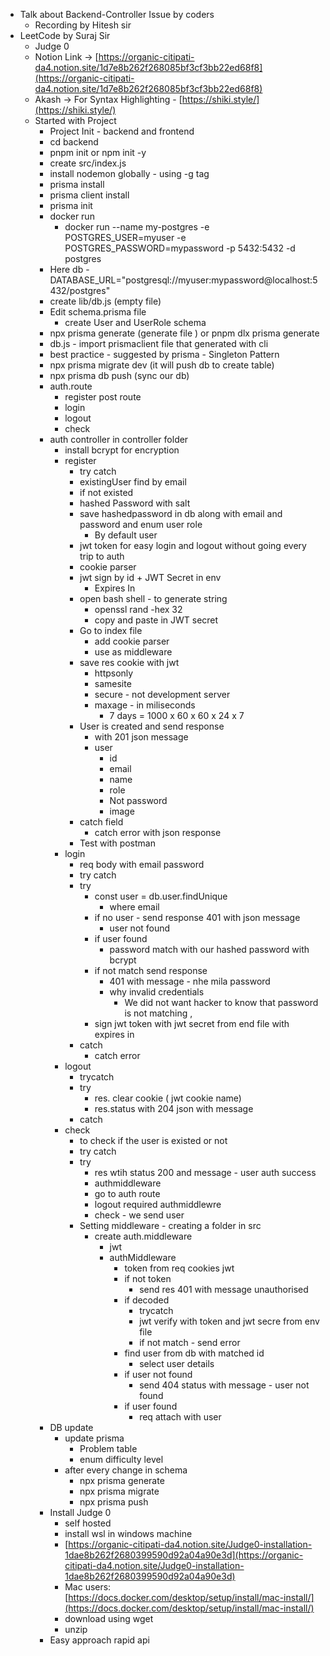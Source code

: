 - Talk about Backend-Controller Issue by coders
	- Recording by Hitesh sir
- LeetCode by Suraj Sir
	- Judge 0 
	- Notion Link -> [https://organic-citipati-da4.notion.site/1d7e8b262f268085bf3cf3bb22ed68f8](https://organic-citipati-da4.notion.site/1d7e8b262f268085bf3cf3bb22ed68f8)
	- Akash -> For Syntax Highlighting - [https://shiki.style/](https://shiki.style/)
	- Started with Project
		- Project Init - backend and frontend
		- cd backend
		- pnpm init or npm init -y
		- create src/index.js
		- install nodemon globally - using -g tag
		- prisma install
		- prisma client install
		- prisma init
		- docker run
			- docker run --name my-postgres -e POSTGRES_USER=myuser -e POSTGRES_PASSWORD=mypassword -p 5432:5432 -d postgres
		- Here db - DATABASE_URL="postgresql://myuser:mypassword@localhost:5432/postgres"
		- create lib/db.js (empty file)
		- Edit schema.prisma file
			- create User and UserRole schema
		- npx prisma generate (generate file ) or pnpm dlx prisma generate
		- db.js - import prismaclient file that generated with cli
		- best practice - suggested by prisma - Singleton Pattern
		- npx prisma migrate dev (it will push db to create table)
		- npx prisma db push (sync our db)
		- auth.route
			- register post route
			- login
			- logout
			- check
		- auth controller in controller folder
			- install bcrypt for encryption
			- register
				- try catch
				- existingUser find by email
				- if not existed
				- hashed Password with salt
				- save hashedpassword in db along with email and password and enum user role 
					- By default user
				- jwt token for easy login and logout without going every trip to auth
				- cookie parser
				- jwt sign by id + JWT Secret in env
					- Expires In
				- open bash shell - to generate string
					- openssl rand -hex 32
					- copy and paste in JWT secret
				- Go to index file
					- add cookie parser 
					- use as middleware
				- save res cookie with jwt
					- httpsonly
					- samesite
					- secure - not development server
					- maxage - in miliseconds
						- 7 days = 1000 x 60 x 60 x 24 x 7
				- User is created and send response
					- with 201 json message
					- user
						- id
						- email
						- name
						- role
						- Not password
						- image 
				- catch field
					- catch error with json response
				- Test with postman
			- login
				- req body with email password
				- try catch 
				- try
					- const user = db.user.findUnique
						- where email
					- if no user - send response 401 with json message
						- user not found
					- if user found
						- password match with our hashed password with bcrypt
					- if not match send response
						- 401 with message - nhe mila password
						- why invalid credentials
							- We did not want hacker to know that password is not matching , 
					- sign jwt token with jwt secret from end file with expires in
				- catch
					- catch error
			- logout
				- trycatch
				- try
					- res. clear cookie ( jwt cookie name)
					- res.status with 204 json with message
				- catch
			- check
				- to check if the user is existed or not
				- try catch
				- try
					- res wtih status 200 and message - user auth success
					- authmiddleware 
					- go to auth route
					- logout required authmiddlewre
					- check - we send user
				- Setting middleware - creating a folder in src
					- create auth.middleware
						- jwt 
						- authMiddleware 
							- token from req cookies jwt
							- if not token
								- send res 401 with message unauthorised
							- if decoded
								- trycatch
								- jwt verify with token and jwt secre from env file
								- if not match - send error
							- find user from db with matched id
								- select user details
							- if user not found 
								- send 404 status with message - user not found
							- if user found
								- req attach with user
		- DB update
			- update prisma
				- Problem table
				- enum difficulty level
			- after every change in schema
				- npx prisma generate
				- npx prisma migrate
				- npx prisma push
		- Install Judge 0
			- self hosted 
			- install wsl in windows machine
			- [https://organic-citipati-da4.notion.site/Judge0-installation-1dae8b262f2680399590d92a04a90e3d](https://organic-citipati-da4.notion.site/Judge0-installation-1dae8b262f2680399590d92a04a90e3d)
			- Mac users: [https://docs.docker.com/desktop/setup/install/mac-install/](https://docs.docker.com/desktop/setup/install/mac-install/)
			- download using wget
			- unzip
		- Easy approach rapid api